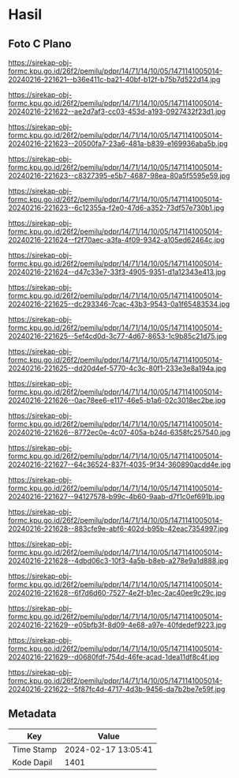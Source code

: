 # Hasil

## Foto C Plano

https://sirekap-obj-formc.kpu.go.id/26f2/pemilu/pdpr/14/71/14/10/05/1471141005014-20240216-221621--b36e411c-ba21-40bf-b12f-b75b7d522d14.jpg

https://sirekap-obj-formc.kpu.go.id/26f2/pemilu/pdpr/14/71/14/10/05/1471141005014-20240216-221622--ae2d7af3-cc03-453d-a193-0927432f23d1.jpg

https://sirekap-obj-formc.kpu.go.id/26f2/pemilu/pdpr/14/71/14/10/05/1471141005014-20240216-221623--20500fa7-23a6-481a-b839-e169936aba5b.jpg

https://sirekap-obj-formc.kpu.go.id/26f2/pemilu/pdpr/14/71/14/10/05/1471141005014-20240216-221623--c8327395-e5b7-4687-98ea-80a5f5595e59.jpg

https://sirekap-obj-formc.kpu.go.id/26f2/pemilu/pdpr/14/71/14/10/05/1471141005014-20240216-221623--6c12355a-f2e0-47d6-a352-73df57e730b1.jpg

https://sirekap-obj-formc.kpu.go.id/26f2/pemilu/pdpr/14/71/14/10/05/1471141005014-20240216-221624--f2f70aec-a3fa-4f09-9342-a105ed62464c.jpg

https://sirekap-obj-formc.kpu.go.id/26f2/pemilu/pdpr/14/71/14/10/05/1471141005014-20240216-221624--d47c33e7-33f3-4905-9351-d1a12343e413.jpg

https://sirekap-obj-formc.kpu.go.id/26f2/pemilu/pdpr/14/71/14/10/05/1471141005014-20240216-221625--dc293346-7cac-43b3-9543-0a1f65483534.jpg

https://sirekap-obj-formc.kpu.go.id/26f2/pemilu/pdpr/14/71/14/10/05/1471141005014-20240216-221625--5ef4cd0d-3c77-4d67-8653-1c9b85c21d75.jpg

https://sirekap-obj-formc.kpu.go.id/26f2/pemilu/pdpr/14/71/14/10/05/1471141005014-20240216-221625--dd20d4ef-5770-4c3c-80f1-233e3e8a194a.jpg

https://sirekap-obj-formc.kpu.go.id/26f2/pemilu/pdpr/14/71/14/10/05/1471141005014-20240216-221626--0ac78ee6-e117-46e5-b1a6-02c3018ec2be.jpg

https://sirekap-obj-formc.kpu.go.id/26f2/pemilu/pdpr/14/71/14/10/05/1471141005014-20240216-221626--8772ec0e-4c07-405a-b24d-6358fc257540.jpg

https://sirekap-obj-formc.kpu.go.id/26f2/pemilu/pdpr/14/71/14/10/05/1471141005014-20240216-221627--64c36524-837f-4035-9f34-360890acdd4e.jpg

https://sirekap-obj-formc.kpu.go.id/26f2/pemilu/pdpr/14/71/14/10/05/1471141005014-20240216-221627--94127578-b99c-4b60-9aab-d7f1c0ef691b.jpg

https://sirekap-obj-formc.kpu.go.id/26f2/pemilu/pdpr/14/71/14/10/05/1471141005014-20240216-221628--883cfe9e-abf6-402d-b95b-42eac7354997.jpg

https://sirekap-obj-formc.kpu.go.id/26f2/pemilu/pdpr/14/71/14/10/05/1471141005014-20240216-221628--4dbd06c3-10f3-4a5b-b8eb-a278e9a1d888.jpg

https://sirekap-obj-formc.kpu.go.id/26f2/pemilu/pdpr/14/71/14/10/05/1471141005014-20240216-221628--6f7d6d60-7527-4e2f-b1ec-2ac40ee9c29c.jpg

https://sirekap-obj-formc.kpu.go.id/26f2/pemilu/pdpr/14/71/14/10/05/1471141005014-20240216-221629--e05bfb3f-8d09-4e68-a97e-40fdedef9223.jpg

https://sirekap-obj-formc.kpu.go.id/26f2/pemilu/pdpr/14/71/14/10/05/1471141005014-20240216-221629--d0680fdf-754d-46fe-acad-1dea11df8c4f.jpg

https://sirekap-obj-formc.kpu.go.id/26f2/pemilu/pdpr/14/71/14/10/05/1471141005014-20240216-221622--5f87fc4d-4717-4d3b-9456-da7b2be7e59f.jpg


## Metadata

| Key        | Value               |
| ---------- | ------------------- |
| Time Stamp | 2024-02-17 13:05:41 |
| Kode Dapil | 1401                |



